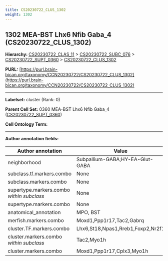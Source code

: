 ```yaml
---
title: CS20230722_CLUS_1302
weight: 1302
---
```

## 1302 MEA-BST Lhx6 Nfib Gaba_4 (CS20230722_CLUS_1302)
<b>Hierarchy: </b>
[CS20230722_CLAS_11](../CS20230722_CLAS_11) >
[CS20230722_SUBC_076](../CS20230722_SUBC_076) >
[CS20230722_SUPT_0360](../CS20230722_SUPT_0360) >
[CS20230722_CLUS_1302](../CS20230722_CLUS_1302)

**PURL:** [https://purl.brain-bican.org/taxonomy/CCN20230722/CS20230722_CLUS_1302](https://purl.brain-bican.org/taxonomy/CCN20230722/CS20230722_CLUS_1302)

---


**Labelset:** cluster (Rank: 0)

**Parent Cell Set:** 0360 MEA-BST Lhx6 Nfib Gaba_4 ([CS20230722_SUPT_0360](../CS20230722_SUPT_0360))



**Cell Ontology Term:** 

[MARKER GENES.]: #


---

[TRANSFERRED ANNOTATIONS.]: #


[AUTHOR ANNOTATION FIELDS.]: #


**Author annotation fields:**

| Author annotation | Value |
|-------------------|-------|
|neighborhood|Subpallium-GABA;HY-EA-Glut-GABA|
|subclass.tf.markers.combo|None|
|subclass.markers.combo|None|
|supertype.markers.combo _within subclass_|None|
|supertype.markers.combo|None|
|anatomical_annotation|MPO, BST|
|merfish.markers.combo|Moxd1,Ppp1r17,Tac2,Gabrq|
|cluster.TF.markers.combo|Lhx6,St18,Npas1,Rreb1,Foxp2,Nr2f1|
|cluster.markers.combo _within subclass_|Tac2,Myo1h|
|cluster.markers.combo|Moxd1,Ppp1r17,Cplx3,Myo1h|
